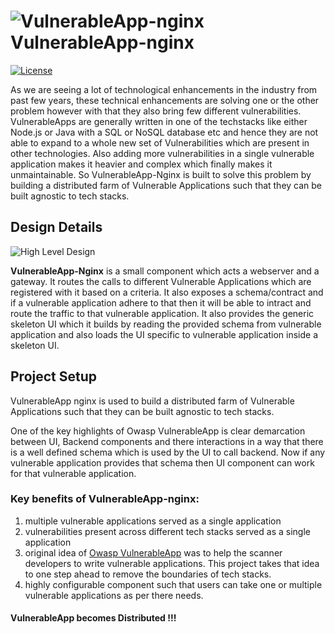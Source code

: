#  ![VulnerableApp-nginx](https://raw.githubusercontent.com/SasanLabs/VulnerableApp/master/docs/logos/Coloured/iconColoured.png)VulnerableApp-nginx
[![License](https://img.shields.io/badge/License-Apache%202.0-blue.svg)](https://opensource.org/licenses/Apache-2.0)

As we are seeing a lot of technological enhancements in the industry from past few years, these technical enhancements are solving one or the other problem however with that they also bring few different vulnerabilities. VulnerableApps are generally written in one of the techstacks like either Node.js or Java with a SQL or NoSQL database etc and hence they are not able to expand to a whole new set of Vulnerabilities which are present in other technologies. Also adding more vulnerabilities in a single vulnerable application makes it heavier and complex which finally makes it unmaintainable. So VulnerableApp-Nginx is built to solve this problem by building a distributed farm of Vulnerable Applications such that they can be built agnostic to tech stacks.

## Design Details
![High Level Design](https://github.com/SasanLabs/VulnerableApp-nginx/blob/main/docs/images/VulnerableApp-Nginx.jpeg)

**VulnerableApp-Nginx** is a small component which acts a webserver and a gateway. It routes the calls to different Vulnerable Applications which are registered with it based on a criteria. It also exposes a schema/contract and if a vulnerable application adhere to that then it will be able to intract and route the traffic to that vulnerable application. It also provides the generic skeleton UI which it builds by reading the provided schema from vulnerable application and also loads the UI specific to vulnerable application inside a skeleton UI. 

## Project Setup



VulnerableApp nginx is used to build a distributed farm of Vulnerable Applications such that they can be built agnostic to tech stacks. 

One of the key highlights of Owasp VulnerableApp is clear demarcation between UI, Backend components and there interactions in a way that there is a well defined schema which is used by the UI to call backend. Now if any vulnerable application provides that schema then UI component can work for that vulnerable application.

### Key benefits of VulnerableApp-nginx: 
1. multiple vulnerable applications served as a single application
2. vulnerabilities present across different tech stacks served as a single application
3. original idea of [Owasp VulnerableApp](https://github.com/SasanLabs/VulnerableApp) was to help the scanner developers to write vulnerable applications. This project takes that idea to one step ahead to remove the boundaries of tech stacks.
4. highly configurable component such that users can take one or multiple vulnerable applications as per there needs.

#### VulnerableApp becomes Distributed !!!
